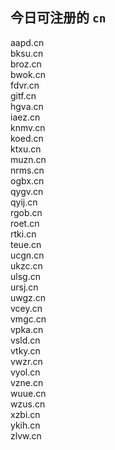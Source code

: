 
## 今日可注册的 `cn`
>
aapd.cn   
bksu.cn   
broz.cn   
bwok.cn   
fdvr.cn   
gitf.cn   
hgva.cn   
iaez.cn   
knmv.cn   
koed.cn   
ktxu.cn   
muzn.cn   
nrms.cn   
ogbx.cn   
qygv.cn   
qyij.cn   
rgob.cn   
roet.cn   
rtki.cn   
teue.cn   
ucgn.cn   
ukzc.cn   
ulsg.cn   
ursj.cn   
uwgz.cn   
vcey.cn   
vmgc.cn   
vpka.cn   
vsld.cn   
vtky.cn   
vwzr.cn   
vyol.cn   
vzne.cn   
wuue.cn   
wzus.cn   
xzbi.cn   
ykih.cn   
zlvw.cn   

